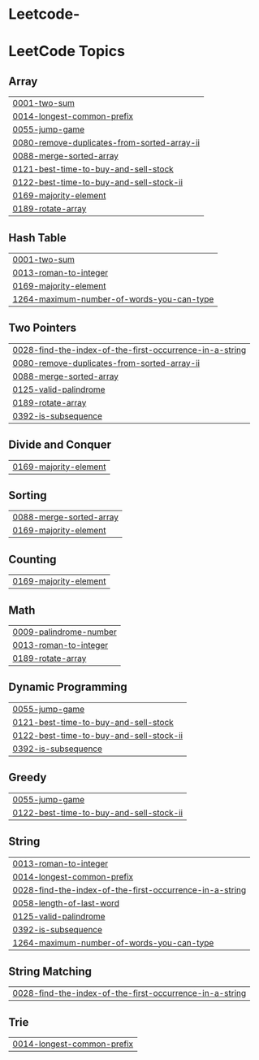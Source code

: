 # Leetcode-
<!---LeetCode Topics Start-->
# LeetCode Topics
## Array
|  |
| ------- |
| [0001-two-sum](https://github.com/shivani1021/Leetcode-/tree/master/0001-two-sum) |
| [0014-longest-common-prefix](https://github.com/shivani1021/Leetcode-/tree/master/0014-longest-common-prefix) |
| [0055-jump-game](https://github.com/shivani1021/Leetcode-/tree/master/0055-jump-game) |
| [0080-remove-duplicates-from-sorted-array-ii](https://github.com/shivani1021/Leetcode-/tree/master/0080-remove-duplicates-from-sorted-array-ii) |
| [0088-merge-sorted-array](https://github.com/shivani1021/Leetcode-/tree/master/0088-merge-sorted-array) |
| [0121-best-time-to-buy-and-sell-stock](https://github.com/shivani1021/Leetcode-/tree/master/0121-best-time-to-buy-and-sell-stock) |
| [0122-best-time-to-buy-and-sell-stock-ii](https://github.com/shivani1021/Leetcode-/tree/master/0122-best-time-to-buy-and-sell-stock-ii) |
| [0169-majority-element](https://github.com/shivani1021/Leetcode-/tree/master/0169-majority-element) |
| [0189-rotate-array](https://github.com/shivani1021/Leetcode-/tree/master/0189-rotate-array) |
## Hash Table
|  |
| ------- |
| [0001-two-sum](https://github.com/shivani1021/Leetcode-/tree/master/0001-two-sum) |
| [0013-roman-to-integer](https://github.com/shivani1021/Leetcode-/tree/master/0013-roman-to-integer) |
| [0169-majority-element](https://github.com/shivani1021/Leetcode-/tree/master/0169-majority-element) |
| [1264-maximum-number-of-words-you-can-type](https://github.com/shivani1021/Leetcode-/tree/master/1264-maximum-number-of-words-you-can-type) |
## Two Pointers
|  |
| ------- |
| [0028-find-the-index-of-the-first-occurrence-in-a-string](https://github.com/shivani1021/Leetcode-/tree/master/0028-find-the-index-of-the-first-occurrence-in-a-string) |
| [0080-remove-duplicates-from-sorted-array-ii](https://github.com/shivani1021/Leetcode-/tree/master/0080-remove-duplicates-from-sorted-array-ii) |
| [0088-merge-sorted-array](https://github.com/shivani1021/Leetcode-/tree/master/0088-merge-sorted-array) |
| [0125-valid-palindrome](https://github.com/shivani1021/Leetcode-/tree/master/0125-valid-palindrome) |
| [0189-rotate-array](https://github.com/shivani1021/Leetcode-/tree/master/0189-rotate-array) |
| [0392-is-subsequence](https://github.com/shivani1021/Leetcode-/tree/master/0392-is-subsequence) |
## Divide and Conquer
|  |
| ------- |
| [0169-majority-element](https://github.com/shivani1021/Leetcode-/tree/master/0169-majority-element) |
## Sorting
|  |
| ------- |
| [0088-merge-sorted-array](https://github.com/shivani1021/Leetcode-/tree/master/0088-merge-sorted-array) |
| [0169-majority-element](https://github.com/shivani1021/Leetcode-/tree/master/0169-majority-element) |
## Counting
|  |
| ------- |
| [0169-majority-element](https://github.com/shivani1021/Leetcode-/tree/master/0169-majority-element) |
## Math
|  |
| ------- |
| [0009-palindrome-number](https://github.com/shivani1021/Leetcode-/tree/master/0009-palindrome-number) |
| [0013-roman-to-integer](https://github.com/shivani1021/Leetcode-/tree/master/0013-roman-to-integer) |
| [0189-rotate-array](https://github.com/shivani1021/Leetcode-/tree/master/0189-rotate-array) |
## Dynamic Programming
|  |
| ------- |
| [0055-jump-game](https://github.com/shivani1021/Leetcode-/tree/master/0055-jump-game) |
| [0121-best-time-to-buy-and-sell-stock](https://github.com/shivani1021/Leetcode-/tree/master/0121-best-time-to-buy-and-sell-stock) |
| [0122-best-time-to-buy-and-sell-stock-ii](https://github.com/shivani1021/Leetcode-/tree/master/0122-best-time-to-buy-and-sell-stock-ii) |
| [0392-is-subsequence](https://github.com/shivani1021/Leetcode-/tree/master/0392-is-subsequence) |
## Greedy
|  |
| ------- |
| [0055-jump-game](https://github.com/shivani1021/Leetcode-/tree/master/0055-jump-game) |
| [0122-best-time-to-buy-and-sell-stock-ii](https://github.com/shivani1021/Leetcode-/tree/master/0122-best-time-to-buy-and-sell-stock-ii) |
## String
|  |
| ------- |
| [0013-roman-to-integer](https://github.com/shivani1021/Leetcode-/tree/master/0013-roman-to-integer) |
| [0014-longest-common-prefix](https://github.com/shivani1021/Leetcode-/tree/master/0014-longest-common-prefix) |
| [0028-find-the-index-of-the-first-occurrence-in-a-string](https://github.com/shivani1021/Leetcode-/tree/master/0028-find-the-index-of-the-first-occurrence-in-a-string) |
| [0058-length-of-last-word](https://github.com/shivani1021/Leetcode-/tree/master/0058-length-of-last-word) |
| [0125-valid-palindrome](https://github.com/shivani1021/Leetcode-/tree/master/0125-valid-palindrome) |
| [0392-is-subsequence](https://github.com/shivani1021/Leetcode-/tree/master/0392-is-subsequence) |
| [1264-maximum-number-of-words-you-can-type](https://github.com/shivani1021/Leetcode-/tree/master/1264-maximum-number-of-words-you-can-type) |
## String Matching
|  |
| ------- |
| [0028-find-the-index-of-the-first-occurrence-in-a-string](https://github.com/shivani1021/Leetcode-/tree/master/0028-find-the-index-of-the-first-occurrence-in-a-string) |
## Trie
|  |
| ------- |
| [0014-longest-common-prefix](https://github.com/shivani1021/Leetcode-/tree/master/0014-longest-common-prefix) |
<!---LeetCode Topics End-->